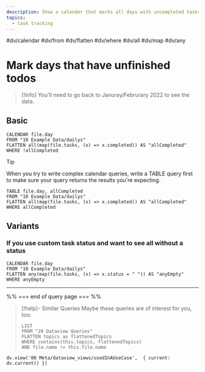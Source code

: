 ```yaml
---
description: Show a calender that marks all days with uncompleted tasks
topics:
  - task tracking
---
```

#dv/calendar #dv/from #dv/flatten #dv/where #dv/all #dv/map #dv/any

# Mark days that have unfinished todos

> [!info]
> You'll need to go back to Januray/Februrary 2022 to see the data.

## Basic 

```dataview
CALENDAR file.day
FROM "10 Example Data/dailys"
FLATTEN all(map(file.tasks, (x) => x.completed)) AS "allCompleted"
WHERE !allCompleted
```

> [!tip]
> When you try to write complex calendar queries, write a TABLE query first to make sure your query returns the results you're expecting.

```dataview
TABLE file.day, allCompleted
FROM "10 Example Data/dailys"
FLATTEN all(map(file.tasks, (x) => x.completed)) AS "allCompleted"
WHERE allCompleted
```
## Variants

### If you use custom task status and want to see all without a status

```dataview
CALENDAR file.day
FROM "10 Example Data/dailys"
FLATTEN any(map(file.tasks, (x) => x.status = " ")) AS "anyEmpty"
WHERE anyEmpty
```

---
%% === end of query page === %%
> [!help]- Similar Queries
> Maybe these queries are of interest for you, too:
> ```dataview
> LIST
> FROM "20 Dataview Queries"
> FLATTEN topics as flattenedTopics
> WHERE contains(this.topics, flattenedTopics)
> AND file.name != this.file.name
> ```

```dataviewjs
dv.view('00 Meta/dataview_views/usedInAUseCase',  { current: dv.current() })
```